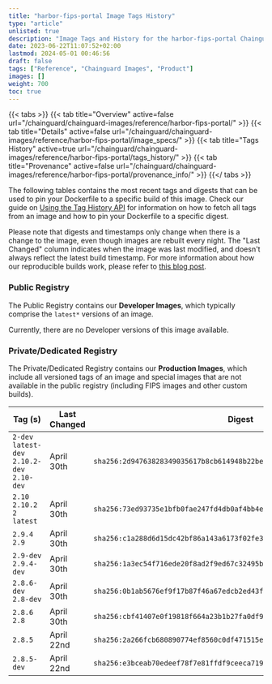 ```yaml
---
title: "harbor-fips-portal Image Tags History"
type: "article"
unlisted: true
description: "Image Tags and History for the harbor-fips-portal Chainguard Image"
date: 2023-06-22T11:07:52+02:00
lastmod: 2024-05-01 00:46:56
draft: false
tags: ["Reference", "Chainguard Images", "Product"]
images: []
weight: 700
toc: true
---
```


{{< tabs >}}
{{< tab title="Overview" active=false url="/chainguard/chainguard-images/reference/harbor-fips-portal/" >}}
{{< tab title="Details" active=false url="/chainguard/chainguard-images/reference/harbor-fips-portal/image_specs/" >}}
{{< tab title="Tags History" active=true url="/chainguard/chainguard-images/reference/harbor-fips-portal/tags_history/" >}}
{{< tab title="Provenance" active=false url="/chainguard/chainguard-images/reference/harbor-fips-portal/provenance_info/" >}}
{{</ tabs >}}

The following tables contains the most recent tags and digests that can be used to pin your Dockerfile to a specific build of this image. Check our guide on [Using the Tag History API](/chainguard/chainguard-images/using-the-tag-history-api/) for information on how to fetch all tags from an image and how to pin your Dockerfile to a specific digest.

Please note that digests and timestamps only change when there is a change to the image, even though images are rebuilt every night. The "Last Changed" column indicates when the image was last modified, and doesn't always reflect the latest build timestamp. For more information about how our reproducible builds work, please refer to [this blog post](https://www.chainguard.dev/unchained/reproducing-chainguards-reproducible-image-builds).

### Public Registry
The Public Registry contains our **Developer Images**, which typically comprise the `latest*` versions of an image.

Currently, there are no Developer versions of this image available.

### Private/Dedicated Registry
The Private/Dedicated Registry contains our **Production Images**, which include all versioned tags of an image and special images that are not available in the public registry (including FIPS images and other custom builds).

| Tag (s)                                       | Last Changed | Digest                                                                    |
|-----------------------------------------------|--------------|---------------------------------------------------------------------------|
|  `2-dev` `latest-dev` `2.10.2-dev` `2.10-dev` | April 30th   | `sha256:2d94763828349035617b8cb614948b22beb6f3867ff0f0067662a3ea36db1d5d` |
|  `2.10` `2.10.2` `2` `latest`                 | April 30th   | `sha256:73ed93735e1bfb0fae247fd4db0af4bb4e38d66a6ef635040601eade93c1b2db` |
|  `2.9.4` `2.9`                                | April 30th   | `sha256:c1a288d6d15dc42bf86a143a6173f02fe352f4b939b2840afda85dd757d6d409` |
|  `2.9-dev` `2.9.4-dev`                        | April 30th   | `sha256:1a3ec54f716ede20f8ad2f9ed67c32495b89718705a9d61355f586ad728667bf` |
|  `2.8.6-dev` `2.8-dev`                        | April 30th   | `sha256:0b1ab5676ef9f17b87f46a67edcb2ed43f5469b9cb9dcfb7a2258cb2429f7a88` |
|  `2.8.6` `2.8`                                | April 30th   | `sha256:cbf41407e0f19818f664a23b1b27fa0df9e815863fd4b5a83ed5202b5b1562da` |
|  `2.8.5`                                      | April 22nd   | `sha256:2a266fcb680890774ef8560c0df471515ee756b578357a3a1137539dd8d348e4` |
|  `2.8.5-dev`                                  | April 22nd   | `sha256:e3bceab70edeef78f7e81ffdf9ceeca719a555932f634f7e835dee8eb8d2703f` |


